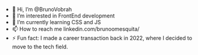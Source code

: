 - 👋 Hi, I’m @BrunoVobrah
- 👀 I’m interested in FrontEnd development 
- 🌱 I’m currently learning CSS and JS
- 📫 How to reach me linkedin.com/brunoomesquita/
- ⚡ Fun fact: I made a career transaction back in 2022, where I decided to move to the tech field. 


